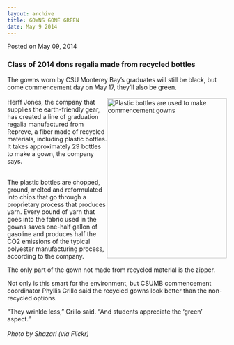 ```yaml
---
layout: archive
title: GOWNS GONE GREEN
date: May 9 2014
---
```





<span class="date">Posted on May 09, 2014    </span>
<h3>Class of 2014 dons regalia made from recycled bottles</h3>
<p>The gowns worn by CSU Monterey Bay&#x2019;s graduates will still be
black, but come commencement day on May 17, they&#x2019;ll also be
green.<br>
<br>
<img alt="Plastic bottles are used to make commencement gowns" src="http://news.csumb.edu/sites/default/files/65/attachments/news/images/plastic_bottles.jpeg" style="float:right; width:275px; height:367px">Herff Jones, the
company that supplies the earth-friendly gear, has created a line
of graduation regalia manufactured from Repreve, a fiber made of
recycled materials, including plastic bottles. It takes
approximately 29 bottles to make a gown, the company says.&#x2028;&#x2028;</img></br></br></p>
<p>The plastic bottles are chopped, ground, melted and reformulated
into chips that go through a proprietary process that produces
yarn. Every pound of yarn that goes into the fabric used in the
gowns saves one-half gallon of gasoline and produces half the CO2
emissions of the typical polyester manufacturing process, according
to the company.&#x2028;&#x2028;</p>
<p>The only part of the gown not made from recycled material is the
zipper.</p>
<p>Not only is this smart for the environment, but CSUMB
commencement coordinator Phyllis Grillo said the recycled gowns
look better than the non-recycled options.&#x2028;&#x2028;</p>
<p>&#x201C;They wrinkle less,&#x201D; Grillo said. &#x201C;And students appreciate the
&#x2018;green&#x2019; aspect.&#x201D;<br>
<br>
<em>Photo by Shazari (via Flickr)</em><br>
&#xA0;</br></br></br></p>





